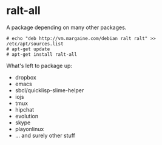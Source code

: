 # ralt-all

A package depending on many other packages.

    # echo "deb http://vm.margaine.com/debian ralt ralt" >> /etc/apt/sources.list
    # apt-get update
    # apt-get install ralt-all

What's left to package up:

- dropbox
- emacs
- sbcl/quicklisp-slime-helper
- iojs
- tmux
- hipchat
- evolution
- skype
- playonlinux
- ... and surely other stuff
